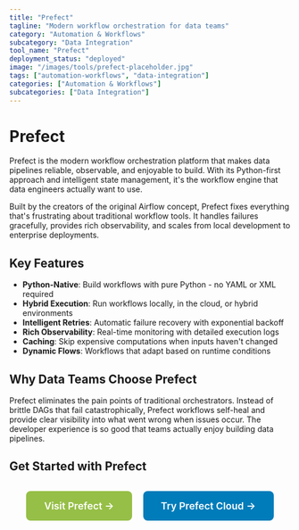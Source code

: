```yaml
---
title: "Prefect"
tagline: "Modern workflow orchestration for data teams"
category: "Automation & Workflows"
subcategory: "Data Integration"
tool_name: "Prefect"
deployment_status: "deployed"
image: "/images/tools/prefect-placeholder.jpg"
tags: ["automation-workflows", "data-integration"]
categories: ["Automation & Workflows"]
subcategories: ["Data Integration"]
---
```


# Prefect

Prefect is the modern workflow orchestration platform that makes data pipelines reliable, observable, and enjoyable to build. With its Python-first approach and intelligent state management, it's the workflow engine that data engineers actually want to use.

Built by the creators of the original Airflow concept, Prefect fixes everything that's frustrating about traditional workflow tools. It handles failures gracefully, provides rich observability, and scales from local development to enterprise deployments.

## Key Features
- **Python-Native**: Build workflows with pure Python - no YAML or XML required
- **Hybrid Execution**: Run workflows locally, in the cloud, or hybrid environments
- **Intelligent Retries**: Automatic failure recovery with exponential backoff
- **Rich Observability**: Real-time monitoring with detailed execution logs
- **Caching**: Skip expensive computations when inputs haven't changed
- **Dynamic Flows**: Workflows that adapt based on runtime conditions

## Why Data Teams Choose Prefect
Prefect eliminates the pain points of traditional orchestrators. Instead of brittle DAGs that fail catastrophically, Prefect workflows self-heal and provide clear visibility into what went wrong when issues occur. The developer experience is so good that teams actually enjoy building data pipelines.

## Get Started with Prefect

<div style="text-align: center; margin: 2rem 0;">
  <a href="https://www.prefect.io" target="_blank" rel="noopener noreferrer" style="display: inline-block; background: #96BF47; color: white; padding: 1rem 2rem; text-decoration: none; border-radius: 8px; font-weight: 600; font-size: 1.1rem; margin-right: 1rem;">Visit Prefect →</a>
  <a href="https://www.prefect.io/cloud/" target="_blank" rel="noopener noreferrer" style="display: inline-block; background: #007cba; color: white; padding: 1rem 2rem; text-decoration: none; border-radius: 8px; font-weight: 600; font-size: 1.1rem;">Try Prefect Cloud →</a>
</div>